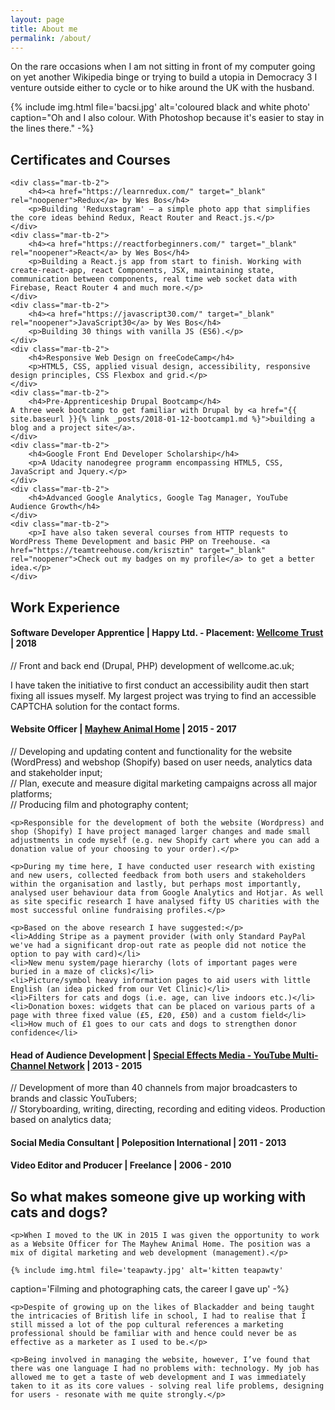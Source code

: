 ```yaml
---
layout: page
title: About me
permalink: /about/
---
```

<div class="wrapper">
<p>On the rare occasions when I am not sitting in front of my computer going on yet another Wikipedia binge or trying to build a utopia in Democracy 3 I venture outside either to cycle or to hike around the UK with the husband.</p>
	{% include img.html file='bacsi.jpg' alt='coloured black and white photo'
caption="Oh and I also colour. With Photoshop because it's easier to stay in the lines there." -%}
</div>
<div class="mar-tb-2 wrapper">
	<h2><i class="fas fa-graduation-cap"></i> Certificates and Courses</h2>

	<div class="mar-tb-2">
		<h4><a href="https://learnredux.com/" target="_blank" rel="noopener">Redux</a> by Wes Bos</h4>
		<p>Building 'Reduxstagram' — a simple photo app that simplifies the core ideas behind Redux, React Router and React.js.</p>
	</div>
	<div class="mar-tb-2">
		<h4><a href="https://reactforbeginners.com/" target="_blank" rel="noopener">React</a> by Wes Bos</h4>
		<p>Building a React.js app from start to finish. Working with create-react-app, react Components, JSX, maintaining state, communication between components, real time web socket data with Firebase, React Router 4 and much more.</p>
	</div>
	<div class="mar-tb-2">
		<h4><a href="https://javascript30.com/" target="_blank" rel="noopener">JavaScript30</a> by Wes Bos</h4>
		<p>Building 30 things with vanilla JS (ES6).</p>
	</div>
	<div class="mar-tb-2">
		<h4>Responsive Web Design on freeCodeCamp</h4>
		<p>HTML5, CSS, applied visual design, accessibility, responsive design principles, CSS Flexbox and grid.</p>
	</div>
	<div class="mar-tb-2">
		<h4>Pre-Apprenticeship Drupal Bootcamp</h4>
	A three week bootcamp to get familiar with Drupal by <a href="{{ site.baseurl }}{% link _posts/2018-01-12-bootcamp1.md %}">building a blog and a project site</a>.
	</div>
	<div class="mar-tb-2">
		<h4>Google Front End Developer Scholarship</h4>
		<p>A Udacity nanodegree programm encompassing HTML5, CSS, JavaScript and Jquery.</p>
	</div>
	<div class="mar-tb-2">
		<h4>Advanced Google Analytics, Google Tag Manager, YouTube Audience Growth</h4>
	</div>
	<div class="mar-tb-2">
		<p>I have also taken several courses from HTTP requests to WordPress Theme Development and basic PHP on Treehouse. <a href="https://teamtreehouse.com/krisztin" target="_blank" rel="noopener">Check out my badges on my profile</a> to get a better idea.</p>
	</div>
</div>

<div class="mar-tb-2 wrapper">
<h2><i class="fas fa-briefcase"></i> Work Experience</h2>

<div class="mar-tb-2">
<h4>Software Developer Apprentice | Happy Ltd. - Placement: <a href="https://wellcome.ac.uk" target="_blank" rel="noopener">Wellcome Trust</a> | 2018</h4>
<p>// Front and back end (Drupal, PHP) development of wellcome.ac.uk;</p>

<p>I have taken the initiative to first conduct an accessibility audit then start fixing all issues myself. My largest project was trying to find an accessible CAPTCHA solution for the contact forms.</p>

</div>
<div class="mar-tb-2">
	<h4>Website Officer | <a href="https://themayhwe.org" target="_blank" rel="noopener">Mayhew Animal Home</a> | 2015 - 2017</h4>
	<p>// Developing and updating content and functionality for the website (WordPress) and webshop (Shopify) based on user needs, analytics data and stakeholder input;<br />
	// Plan, execute and measure digital marketing campaigns across all major platforms;<br />
	// Producing film and photography content;</p>

	<p>Responsible for the development of both the website (Wordpress) and shop (Shopify) I have project managed larger changes and made small adjustments in code myself (e.g. new Shopify cart where you can add a donation value of your choosing to your order).</p>

	<p>During my time here, I have conducted user research with existing and new users, collected feedback from both users and stakeholders within the organisation and lastly, but perhaps most importantly, analysed user behaviour data from Google Analytics and Hotjar. As well as site specific research I have analysed fifty US charities with the most successful online fundraising profiles.</p>

	<p>Based on the above research I have suggested:</p>
	<li>Adding Stripe as a payment provider (with only Standard PayPal we've had a significant drop-out rate as people did not notice the option to pay with card)</li>
	<li>New menu system/page hierarchy (lots of important pages were buried in a maze of clicks)</li>
	<li>Picture/symbol heavy information pages to aid users with little English (an idea picked from our Vet Clinic)</li>
	<li>Filters for cats and dogs (i.e. age, can live indoors etc.)</li>
	<li>Donation boxes: widgets that can be placed on various parts of a page with three fixed value (£5, £20, £50) and a custom field</li>
	<li>How much of £1 goes to our cats and dogs to strengthen donor confidence</li>

</div>
<div class="mar-tb-2">
	<h4>Head of Audience Development | <a href="http://speceffectmedia.com/" target="_blank" rel="noopener">Special Effects Media - YouTube Multi-Channel Network</a> | 2013 - 2015</h4>
	<p>// Development of more than 40 channels from major broadcasters to brands and classic YouTubers;<br />
	// Storyboarding, writing, directing, recording and editing videos. Production based on analytics data;</p>
  
</div>
<div class="mar-tb-2">
	<h4>Social Media Consultant | Poleposition International | 2011 - 2013</h4>
</div>
<div class="mar-tb-2">
	<h4>Video Editor and Producer | Freelance | 2006 - 2010</h4>
</div>
</div>

<div class="mar-tb-2 wrapper">
<h2>So what makes someone give up working with cats and dogs?</h2>

	<p>When I moved to the UK in 2015 I was given the opportunity to work as a Website Officer for The Mayhew Animal Home. The position was a mix of digital marketing and web development (management).</p>

	{% include img.html file='teapawty.jpg' alt='kitten teapawty'
caption='Filming and photographing cats, the career I gave up' -%}

	<p>Despite of growing up on the likes of Blackadder and being taught the intricacies of British life in school, I had to realise that I still missed a lot of the pop cultural references a marketing professional should be familiar with and hence could never be as effective as a marketer as I used to be.</p>

	<p>Being involved in managing the website, however, I’ve found that there was one language I had no problems with: technology. My job has allowed me to get a taste of web development and I was immediately taken to it as its core values - solving real life problems, designing for users - resonate with me quite strongly.</p>
</div>